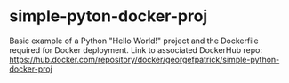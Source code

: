 # simple-pyton-docker-proj
Basic example of a Python "Hello World!" project and the Dockerfile required for Docker deployment.
Link to associated DockerHub repo: https://hub.docker.com/repository/docker/georgefpatrick/simple-python-docker-proj
